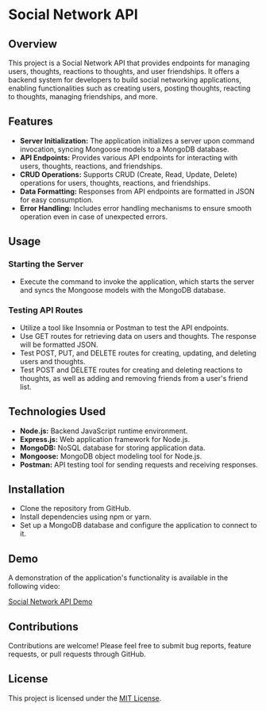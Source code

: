 # Social Network API

## Overview

This project is a Social Network API that provides endpoints for managing users, thoughts, reactions to thoughts, and user friendships. It offers a backend system for developers to build social networking applications, enabling functionalities such as creating users, posting thoughts, reacting to thoughts, managing friendships, and more.

## Features

- **Server Initialization:** The application initializes a server upon command invocation, syncing Mongoose models to a MongoDB database.
- **API Endpoints:** Provides various API endpoints for interacting with users, thoughts, reactions, and friendships.
- **CRUD Operations:** Supports CRUD (Create, Read, Update, Delete) operations for users, thoughts, reactions, and friendships.
- **Data Formatting:** Responses from API endpoints are formatted in JSON for easy consumption.
- **Error Handling:** Includes error handling mechanisms to ensure smooth operation even in case of unexpected errors.

## Usage

### Starting the Server

- Execute the command to invoke the application, which starts the server and syncs the Mongoose models with the MongoDB database.

### Testing API Routes

- Utilize a tool like Insomnia or Postman to test the API endpoints.
- Use GET routes for retrieving data on users and thoughts. The response will be formatted JSON.
- Test POST, PUT, and DELETE routes for creating, updating, and deleting users and thoughts.
- Test POST and DELETE routes for creating and deleting reactions to thoughts, as well as adding and removing friends from a user's friend list.

## Technologies Used

- **Node.js:** Backend JavaScript runtime environment.
- **Express.js:** Web application framework for Node.js.
- **MongoDB:** NoSQL database for storing application data.
- **Mongoose:** MongoDB object modeling tool for Node.js.
- **Postman:** API testing tool for sending requests and receiving responses.

## Installation

- Clone the repository from GitHub.
- Install dependencies using npm or yarn.
- Set up a MongoDB database and configure the application to connect to it.

## Demo

A demonstration of the application's functionality is available in the following video:

[Social Network API Demo](https://drive.google.com/file/d/1Ut1CnX23vfUVyo2RvzgvF4UbDUEMdqdp/view?usp=sharing)

## Contributions

Contributions are welcome! Please feel free to submit bug reports, feature requests, or pull requests through GitHub.

## License

This project is licensed under the [MIT License](LICENSE).